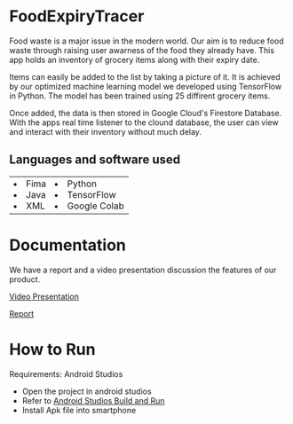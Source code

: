 # FoodExpiryTracer

Food waste is a major issue in the modern world. Our aim is to reduce food waste through raising user awarness of the food they already have. This app holds an inventory of grocery items along with their expiry date.

Items can easily be added to the list by taking a picture of it. It is achieved by our optimized machine learning model we developed using TensorFlow in Python. The model has been trained using 25 diffirent grocery items.

Once added, the data is then stored in Google Cloud's Firestore Database. With the apps real time listener to the clound database, the user can view and interact with their inventory without much delay.

## Languages and software used

<table border = "0">
<td>
<li>
Fima
<li>
Java
<li>
XML
</td>
<td>
<li>
Python
<li>
TensorFlow
<li>
Google Colab 
</td>
</table>

# Documentation

We have a report and a video presentation discussion the features of our product.

[Video Presentation](Docs/FoodTracer_Video_Presentation.mp4)

[Report](Docs/FoodTracer_Report.docx)

# How to Run

Requirements: Android Studios

- Open the project in android studios
- Refer to [Android Studios Build and Run](https://developer.android.com/studio/run)
- Install Apk file into smartphone
